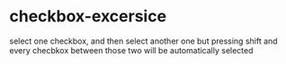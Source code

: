# checkbox-excersice
select one checkbox, and then select another one but pressing shift and every checbkox between those two will be automatically selected
